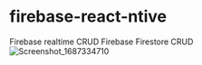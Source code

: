 # firebase-react-ntive
Firebase realtime CRUD
Firebase Firestore CRUD
![Screenshot_1687334710](https://github.com/Ghauoor/firebase-react-ntive/assets/92637639/27aec9cb-9088-4a34-abb6-de567c14a052)
